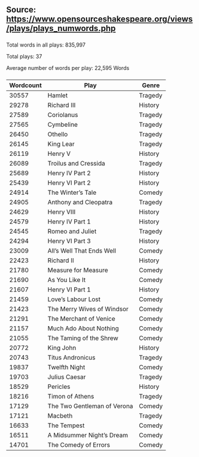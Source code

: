  ## Source: https://www.opensourceshakespeare.org/views/plays/plays_numwords.php

###
Total words in all plays: 835,997 


Total plays: 37 


Average number of words per play: 22,595 Words 


###

| Wordcount | Play                        | Genre   |
| --------- | --------------------------- | ------- |
| 30557     | Hamlet                      | Tragedy |
| 29278     | Richard III                 | History |
| 27589     | Coriolanus                  | Tragedy |
| 27565     | Cymbeline                   | Tragedy |
| 26450     | Othello                     | Tragedy |
| 26145     | King Lear                   | Tragedy |
| 26119     | Henry V                     | History |
| 26089     | Troilus and Cressida        | Tragedy |
| 25689     | Henry IV Part 2             | History |
| 25439     | Henry VI Part 2             | History |
| 24914     | The Winter’s Tale           | Comedy  |
| 24905     | Anthony and Cleopatra       | Tragedy |
| 24629     | Henry VIII                  | History |
| 24579     | Henry IV Part 1             | History |
| 24545     | Romeo and Juliet            | Tragedy |
| 24294     | Henry VI Part 3             | History |
| 23009     | All’s Well That Ends Well   | Comedy  |
| 22423     | Richard II                  | History |
| 21780     | Measure for Measure         | Comedy  |
| 21690     | As You Like It              | Comedy  |
| 21607     | Henry VI Part 1             | History |
| 21459     | Love’s Labour Lost          | Comedy  |
| 21423     | The Merry Wives of Windsor  | Comedy  |
| 21291     | The Merchant of Venice      | Comedy  |
| 21157     | Much Ado About Nothing      | Comedy  |
| 21055     | The Taming of the Shrew     | Comedy  |
| 20772     | King John                   | History |
| 20743     | Titus Andronicus            | Tragedy |
| 19837     | Twelfth Night               | Comedy  |
| 19703     | Julius Caesar               | Tragedy |
| 18529     | Pericles                    | History |
| 18216     | Timon of Athens             | Tragedy |
| 17129     | The Two Gentleman of Verona | Comedy  |
| 17121     | Macbeth                     | Tragedy |
| 16633     | The Tempest                 | Comedy  |
| 16511     | A Midsummer Night’s Dream   | Comedy  |
| 14701     | The Comedy of Errors        | Comedy  |

